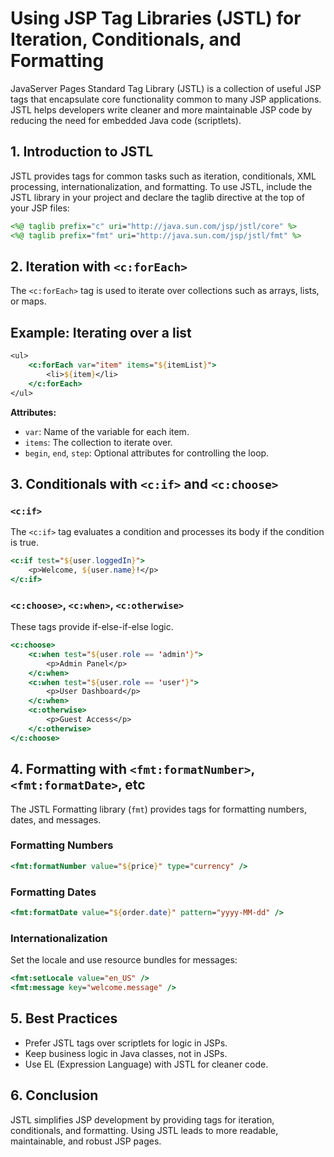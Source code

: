 # Using JSP Tag Libraries (JSTL) for Iteration, Conditionals, and Formatting

JavaServer Pages Standard Tag Library (JSTL) is a collection of useful JSP tags that encapsulate core functionality common to many JSP applications. JSTL helps developers write cleaner and more maintainable JSP code by reducing the need for embedded Java code (scriptlets).

## 1. Introduction to JSTL

JSTL provides tags for common tasks such as iteration, conditionals, XML processing, internationalization, and formatting. To use JSTL, include the JSTL library in your project and declare the taglib directive at the top of your JSP files:

```jsp
<%@ taglib prefix="c" uri="http://java.sun.com/jsp/jstl/core" %>
<%@ taglib prefix="fmt" uri="http://java.sun.com/jsp/jstl/fmt" %>
```

## 2. Iteration with `<c:forEach>`

The `<c:forEach>` tag is used to iterate over collections such as arrays, lists, or maps.

## Example: Iterating over a list

```jsp
<ul>
    <c:forEach var="item" items="${itemList}">
        <li>${item}</li>
    </c:forEach>
</ul>
```

**Attributes:**

- `var`: Name of the variable for each item.
- `items`: The collection to iterate over.
- `begin`, `end`, `step`: Optional attributes for controlling the loop.

## 3. Conditionals with `<c:if>` and `<c:choose>`

### `<c:if>`

The `<c:if>` tag evaluates a condition and processes its body if the condition is true.

```jsp
<c:if test="${user.loggedIn}">
    <p>Welcome, ${user.name}!</p>
</c:if>
```

### `<c:choose>`, `<c:when>`, `<c:otherwise>`

These tags provide if-else-if-else logic.

```jsp
<c:choose>
    <c:when test="${user.role == 'admin'}">
        <p>Admin Panel</p>
    </c:when>
    <c:when test="${user.role == 'user'}">
        <p>User Dashboard</p>
    </c:when>
    <c:otherwise>
        <p>Guest Access</p>
    </c:otherwise>
</c:choose>
```

## 4. Formatting with `<fmt:formatNumber>`, `<fmt:formatDate>`, etc

The JSTL Formatting library (`fmt`) provides tags for formatting numbers, dates, and messages.

### Formatting Numbers

```jsp
<fmt:formatNumber value="${price}" type="currency" />
```

### Formatting Dates

```jsp
<fmt:formatDate value="${order.date}" pattern="yyyy-MM-dd" />
```

### Internationalization

Set the locale and use resource bundles for messages:

```jsp
<fmt:setLocale value="en_US" />
<fmt:message key="welcome.message" />
```

## 5. Best Practices

- Prefer JSTL tags over scriptlets for logic in JSPs.
- Keep business logic in Java classes, not in JSPs.
- Use EL (Expression Language) with JSTL for cleaner code.

## 6. Conclusion

JSTL simplifies JSP development by providing tags for iteration, conditionals, and formatting. Using JSTL leads to more readable, maintainable, and robust JSP pages.
